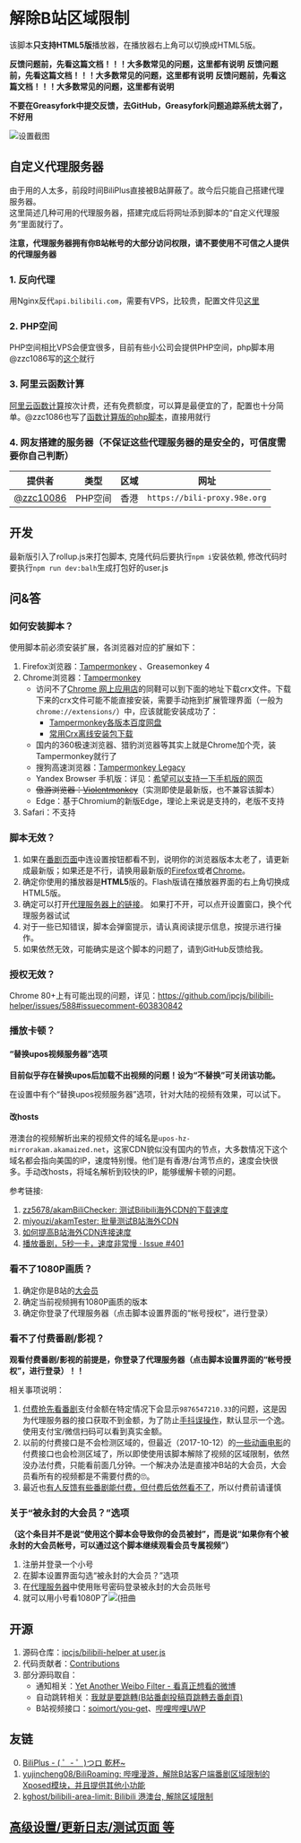 # 解除B站区域限制

该脚本**只支持HTML5版**播放器，在播放器右上角可以切换成HTML5版。

**反馈问题前，先看这篇文档！！！大多数常见的问题，这里都有说明**
**反馈问题前，先看这篇文档！！！大多数常见的问题，这里都有说明**
**反馈问题前，先看这篇文档！！！大多数常见的问题，这里都有说明**

**不要在Greasyfork中提交反馈，去GitHub，Greasyfork问题追踪系统太弱了，不好用**

![设置截图](https://greasyfork.s3.us-east-2.amazonaws.com/malm3g4mdbzjgqcgjx2mt1pu6chl?response-content-disposition=inline%3B%20filename%3D%22Image.png%22%3B%20filename%2A%3DUTF-8%27%27Image.png&response-content-type=image%2Fpng&X-Amz-Algorithm=AWS4-HMAC-SHA256&X-Amz-Credential=AKIAQVNJDSASOPLR55E4%2F20201115%2Fus-east-2%2Fs3%2Faws4_request&X-Amz-Date=20201115T160156Z&X-Amz-Expires=300&X-Amz-SignedHeaders=host&X-Amz-Signature=8a475986a15baf1ebcbef1bcc76533355a692dac11491e900ed06471d98443cb)

## 自定义代理服务器

由于用的人太多，前段时间BiliPlus直接被B站屏蔽了。故今后只能自己搭建代理服务器。  
这里简述几种可用的代理服务器，搭建完成后将网址添到脚本的“自定义代理服务”里面就行了。

**注意，代理服务器拥有你B站帐号的大部分访问权限，请不要使用不可信之人提供的代理服务器**

### 1. 反向代理

用Nginx反代`api.bilibili.com`，需要有VPS，比较贵，配置文件见[这里](https://github.com/ipcjs/bilibili-helper/pull/711#issue-542876230)

### 2. PHP空间

PHP空间相比VPS会便宜很多，目前有些小公司会提供PHP空间，php脚本用@zzc1086写的[这个](https://github.com/zzc10086/grocery_store/blob/master/bili_proxy/BPplayurl.php)就行

### 3. 阿里云函数计算

[阿里云函数计算](https://www.aliyun.com/product/fc)按次计费，还有免费额度，可以算是最便宜的了，配置也十分简单。@zzc1086也写了[函数计算版的php脚本](https://github.com/zzc10086/grocery_store/blob/master/bili_proxy/aliyun_Serverless_BPplayurl.php)，直接用就行

### 4. 网友搭建的服务器（**不保证**这些代理服务器的是安全的，可信度需要你自己判断）

| 提供者                                   | 类型    | 区域 | 网址                         |
| ---------------------------------------- | ------- | ---- | ---------------------------- |
| [@zzc10086](https://github.com/zzc10086) | PHP空间 | 香港 | `https://bili-proxy.98e.org` |


## 开发

最新版引入了rollup.js来打包脚本, 克隆代码后要执行`npm i`安装依赖, 修改代码时要执行`npm run dev:balh`生成打包好的user.js

## 问&答

### 如何安装脚本？

使用脚本前必须安装扩展，各浏览器对应的扩展如下：

1. Firefox浏览器：[Tampermonkey](https://addons.mozilla.org/en-US/firefox/addon/tampermonkey/) 、Greasemonkey 4
2. Chrome浏览器：[Tampermonkey](https://chrome.google.com/webstore/detail/tampermonkey/dhdgffkkebhmkfjojejmpbldmpobfkfo)
    * 访问不了[Chrome 网上应用店](https://chrome.google.com/webstore/category/extensions)的同鞋可以到下面的地址下载crx文件。下载下来的crx文件可能不能直接安装，需要手动拖到扩展管理界面（一般为`chrome://extensions/`）中，应该就能安装成功了：
        * [Tampermonkey各版本百度网盘](https://pan.baidu.com/s/1nuCc4Al)
        * [常用Crx离线安装包下载](https://yurl.sinaapp.com/crx2.php)
    * 国内的360极速浏览器、猎豹浏览器等其实上就是Chrome加个壳，装Tampermonkey就行了
    * 搜狗高速浏览器：[Tampermonkey Legacy](https://ie.sogou.com/app/app_4326.html)
    * Yandex Browser 手机版：详见：[希望可以支持一下手机版的网页](https://github.com/ipcjs/bilibili-helper/issues/112)
    * <del>傲游浏览器：[Violentmonkey](https://extension.maxthon.com/detail/index.php?view_id=1680)</del>（实测即使是最新版，也不兼容该脚本）
    * Edge：基于Chromium的新版Edge，理论上来说是支持的，老版不支持
3. Safari：不支持


### 脚本无效？

1. 如果在[番剧页面](https://bangumi.bilibili.com/anime/5551)中连设置按钮都看不到，说明你的浏览器版本太老了，请更新成最新版；如果还是不行，请换用最新版的[Firefox](https://www.mozilla.org/en-US/firefox/new/)或者[Chrome](https://www.google.com/chrome/browser/desktop/index.html)。
2. 确定你使用的播放器是**HTML5**版的。Flash版请在播放器界面的右上角切换成HTML5版。
3. 确定可以打开[代理服务器上的链接](https://biliplus.ipcjs.top/api/bangumi?season=5551)。 如果打不开，可以点开设置窗口，换个代理服务器试试
4. 对于一些已知错误，脚本会弹窗提示，请认真阅读提示信息，按提示进行操作。
5. 如果依然无效，可能确实是这个脚本的问题了，请到GitHub反馈给我。

### 授权无效？

Chrome 80+上有可能出现的问题，详见：https://github.com/ipcjs/bilibili-helper/issues/588#issuecomment-603830842

### 播放卡顿？

#### “替换upos视频服务器”选项

**目前似乎存在替换upos后加载不出视频的问题！设为“不替换”可关闭该功能。**

在设置中有个“替换upos视频服务器”选项，针对大陆的视频有效果，可以试下。

#### 改hosts

港澳台的视频解析出来的视频文件的域名是`upos-hz-mirrorakam.akamaized.net`，这家CDN貌似没有国内的节点，大多数情况下这个域名都会指向美国的IP，速度特别慢。他们是有香港/台湾节点的，速度会快很多。手动改hosts，将域名解析到较快的IP，能够缓解卡顿的问题。

参考链接:  

1. [zz5678/akamBiliChecker: 测试Bilibili海外CDN的下载速度](https://github.com/zz5678/akamBiliChecker)
2. [miyouzi/akamTester: 批量测试B站海外CDN](https://github.com/miyouzi/akamTester)
3. [如何提高B站海外CDN连接速度](https://www.bilibili.com/read/cv3118508)
4. [播放番剧，5秒一卡，速度非常慢 · Issue #401](https://github.com/ipcjs/bilibili-helper/issues/401)

### 看不了1080P画质？

1. 确定你是B站的[大会员](https://big.bilibili.com/site/big.html)
2. 确定当前视频拥有1080P画质的版本
3. 确定你登录了代理服务器（点击脚本设置界面的“帐号授权”，进行登录）

### 看不了付费番剧/影视？

**观看付费番剧/影视的前提是，你登录了代理服务器（点击脚本设置界面的“帐号授权”，进行登录）！！**

相关事项说明：

1. [付费抢先看番剧](https://bangumi.bilibili.com/anime/6012/play#103819)支付金额在特定情况下会显示`9876547210.33`的问题，这是因为代理服务器的接口获取不到金额，为了防止[手抖误操作](https://bangumi.bilibili.com/anime/5852/play?aid=9815508#103960#reply238854223)，默认显示一个逸。使用支付宝/微信扫码可以看到真实金额。
2. 以前的付费接口是不会检测区域的，但最近（2017-10-12）的[一些动画电影](https://bangumi.bilibili.com/movie/12116)的付费接口也会检测区域了，所以即使使用该脚本解除了视频的区域限制，依然没办法付费，只能看前面几分钟。一个解决办法是直接冲B站的大会员，大会员看所有的视频都是不需要付费的🙄。
3. 最近也[有人反馈有些番剧能付费，但付费后依然看不了](https://greasyfork.org/zh-CN/forum/discussion/29953/x)，所以付费前请谨慎

### 关于“被永封的大会员？”选项

**（这个条目并不是说“使用这个脚本会导致你的会员被封”，而是说“如果你有个被永封的大会员帐号，可以通过这个脚本继续观看会员专属视频”）**

1. 注册并登录一个小号
2. 在脚本设置界面勾选“被永封的大会员？”选项
3. 在[代理服务器](https://www.biliplus.com/login)中使用账号密码登录被永封的大会员账号
4. 就可以用小号看1080P了<img src="https://bbs.saraba1st.com/2b/static/image/smiley/nq/001.gif" alt="(扭曲"/>

## 开源

1. 源码仓库：[ipcjs/bilibili-helper at user.js](https://github.com/ipcjs/bilibili-helper/tree/user.js)
2. 代码贡献者：[Contributions](https://github.com/ipcjs/bilibili-helper/graphs/contributors)
3. 部分源码取自：
    - 通知相关：[Yet Another Weibo Filter - 看真正想看的微博](https://tiansh.github.io/yawf/zh-cn.html)
    - 自动跳转相关：[我就是要跳轉(B站番劇投稿頁跳轉去番劇頁)](https://greasyfork.org/zh-CN/scripts/29151)
    - B站视频接口：[soimort/you-get](https://github.com/soimort/you-get)、[哔哩哔哩UWP](https://www.microsoft.com/zh-cn/store/p/%E5%93%94%E5%93%A9%E5%93%94%E5%93%A9uwp/9n7c87236453)

## 友链

0. [BiliPlus - ( ゜- ゜)つロ 乾杯~](https://www.biliplus.com/)
1. [yujincheng08/BiliRoaming: 哔哩漫游，解除B站客户端番剧区域限制的Xposed模块，并且提供其他小功能](https://github.com/yujincheng08/BiliRoaming)
2. [kghost/bilibili-area-limit: Bilibili 港澳台, 解除区域限制](https://github.com/kghost/bilibili-area-limit)

## [高级设置/更新日志/测试页面 等](https://github.com/ipcjs/bilibili-helper/blob/user.js/packages/unblock-area-limit/README.dev.md)
